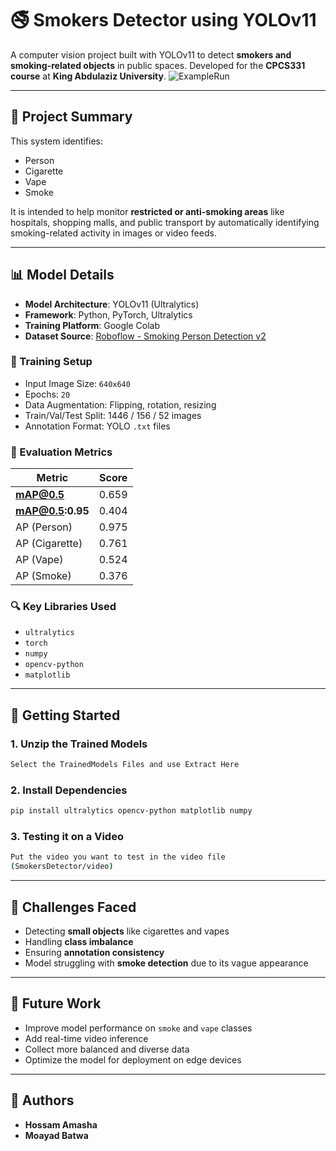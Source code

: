 # 🚭 Smokers Detector using YOLOv11

A computer vision project built with YOLOv11 to detect **smokers and smoking-related objects** in public spaces. Developed for the **CPCS331 course** at **King Abdulaziz University**.
![ExampleRun](https://github.com/user-attachments/assets/1ca354ac-9b5d-4704-af56-050cc36f0e1a)

---

## 📌 Project Summary

This system identifies:
- Person  
- Cigarette  
- Vape  
- Smoke

It is intended to help monitor **restricted or anti-smoking areas** like hospitals, shopping malls, and public transport by automatically identifying smoking-related activity in images or video feeds.

---

## 📊 Model Details

- **Model Architecture**: YOLOv11 (Ultralytics)
- **Framework**: Python, PyTorch, Ultralytics
- **Training Platform**: Google Colab
- **Dataset Source**: [Roboflow - Smoking Person Detection v2](https://universe.roboflow.com/visionwork/smoking_person/dataset/2)

### 🔧 Training Setup

- Input Image Size: `640x640`
- Epochs: `20`
- Data Augmentation: Flipping, rotation, resizing
- Train/Val/Test Split: 1446 / 156 / 52 images
- Annotation Format: YOLO `.txt` files

### 🧪 Evaluation Metrics

| Metric              | Score  |
|---------------------|--------|
| **mAP@0.5**         | 0.659  |
| **mAP@0.5:0.95**    | 0.404  |
| AP (Person)         | 0.975  |
| AP (Cigarette)      | 0.761  |
| AP (Vape)           | 0.524  |
| AP (Smoke)          | 0.376  |

### 🔍 Key Libraries Used

- `ultralytics`
- `torch`
- `numpy`
- `opencv-python`
- `matplotlib`

---

## 🚀 Getting Started
### 1. Unzip the Trained Models
```bash
Select the TrainedModels Files and use Extract Here
```
### 2. Install Dependencies
```bash
pip install ultralytics opencv-python matplotlib numpy
```
### 3. Testing it on a Video

```bash
Put the video you want to test in the video file
(SmokersDetector/video)
```
---

## 🧠 Challenges Faced

- Detecting **small objects** like cigarettes and vapes
- Handling **class imbalance**
- Ensuring **annotation consistency**
- Model struggling with **smoke detection** due to its vague appearance

---

## 🎯 Future Work

- Improve model performance on `smoke` and `vape` classes
- Add real-time video inference
- Collect more balanced and diverse data
- Optimize the model for deployment on edge devices

---

## 👥 Authors

- **Hossam Amasha**  
- **Moayad Batwa**

